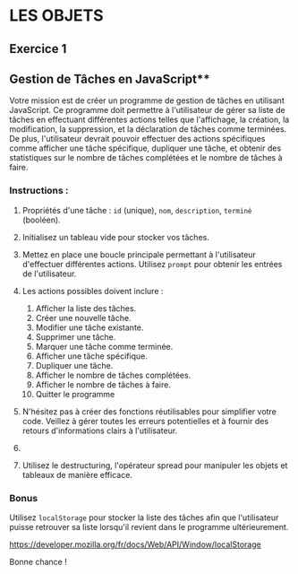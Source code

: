 # LES OBJETS

## Exercice 1

## Gestion de Tâches en JavaScript**

Votre mission est de créer un programme de gestion de tâches en utilisant JavaScript. Ce programme doit permettre à l'utilisateur de gérer sa liste de tâches en effectuant différentes actions telles que l'affichage, la création, la modification, la suppression, et la déclaration de tâches comme terminées. De plus, l'utilisateur devrait pouvoir effectuer des actions spécifiques comme afficher une tâche spécifique, dupliquer une tâche, et obtenir des statistiques sur le nombre de tâches complétées et le nombre de tâches à faire.

### Instructions :

1. Propriétés d'une tâche : `id` (unique), `nom`, `description`, `terminé` (booléen).

2. Initialisez un tableau vide pour stocker vos tâches.

3. Mettez en place une boucle principale permettant à l'utilisateur d'effectuer différentes actions. Utilisez `prompt` pour obtenir les entrées de l'utilisateur.

4. Les actions possibles doivent inclure :
   1. Afficher la liste des tâches.
   2. Créer une nouvelle tâche.
   3. Modifier une tâche existante.
   4. Supprimer une tâche.
   5. Marquer une tâche comme terminée.
   6. Afficher une tâche spécifique.
   7. Dupliquer une tâche.
   8. Afficher le nombre de tâches complétées.
   9. Afficher le nombre de tâches à faire.
   10. Quitter le programme

6. N'hésitez pas à créer des fonctions réutilisables pour simplifier votre code. Veillez à gérer toutes les erreurs potentielles et à fournir des retours d'informations clairs à l'utilisateur.
7. 
5. Utilisez le destructuring, l'opérateur spread pour manipuler les objets et tableaux de manière efficace.

### Bonus
Utilisez `localStorage` pour stocker la liste des tâches afin que l'utilisateur puisse retrouver sa liste lorsqu'il revient dans le programme ultérieurement.

https://developer.mozilla.org/fr/docs/Web/API/Window/localStorage


Bonne chance !